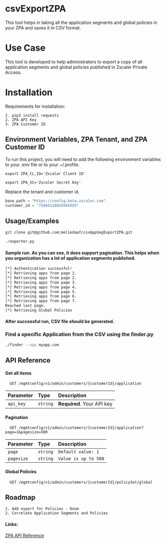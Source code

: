 
# csvExportZPA

This tool helps in taking all the application segments and global policies in your ZPA and saves it in CSV format.


# Use Case

This tool is developed to help administrators to export a copy of all application segments and global policies published in Zscaler Private Access.

# Installation

Requirements for installation:

    1. pip3 install requests
    2. ZPA API Key
    3. ZPA Customer ID



## Environment Variables, ZPA Tenant, and ZPA Customer ID

To run this project, you will need to add the following environment variables to your .env file or to your ~/.profile.

`export ZPA_CL_ID='Zscaler Client ID'`

`export ZPA_SC='Zscaler Secret Key'`

Replace the tenant and customer id.
```python
base_path = "https://config.beta.zscaler.com"
customer_id = "72064120XXXXXXXXX"
```


## Usage/Examples
```bash
git clone git@github.com:meliodaaf/csvAppSegExportZPA.git
```
```python
./exporter.py
```
#### Sample run. As you can see, it does support pagination. This helps when you organization has a lot of application segments published.
```bash
[*] Authentication successful!
[*] Retrieving apps from page 1.
[*] Retrieving apps from page 2.
[*] Retrieving apps from page 3.
[*] Retrieving apps from page 4.
[*] Retrieving apps from page 5.
[*] Retrieving apps from page 6.
[*] Retrieving apps from page 7.
Reached last page.
[*] Retrieving Global Policies
```
#### After successful run, CSV file should be generated.

### Find a specific Application from the CSV using the finder.py
```bash
./finder --app myapp.com
```

## API Reference

#### Get all items

```http
  GET /mgmtconfig/v1/admin/customers/{customerId}/application
```

| Parameter | Type     | Description                |
| :-------- | :------- | :------------------------- |
| `api_key` | `string` | **Required**. Your API key |

#### Pagination

```http
  GET /mgmtconfig/v1/admin/customers/{customerId}/application?page=1&pagesize=500
```

| Parameter | Type     | Description                       |
| :-------- | :------- | :-------------------------------- |
| `page`      | `string` | `Default value: 1`              |
| `pagesize` | `string` | `Value is up to 500`             |

#### Global Policies
```http
  GET /mgmtconfig/v1/admin/customers/{customerId}/policySet/global
```


## Roadmap

    1. Add export for Policies - Done
    2. Correlate Application Segments and Policies

#### Links:

[ZPA API Reference](https://help.zscaler.com/zpa/application-segment-use-cases)
